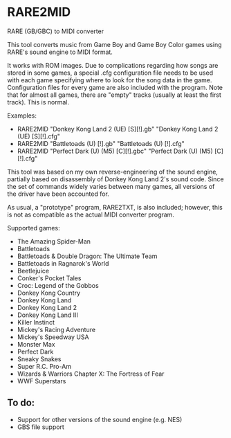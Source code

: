 # RARE2MID
RARE (GB/GBC) to MIDI converter

This tool converts music from Game Boy and Game Boy Color games using RARE's sound engine to MIDI format.

It works with ROM images. Due to complications regarding how songs are stored in some games, a special .cfg configuration file needs to be used with each game specifying where to look for the song data in the game. Configuration files for every game are also included with the program. Note that for almost all games, there are "empty" tracks (usually at least the first track). This is normal.

Examples:
* RARE2MID "Donkey Kong Land 2 (UE) [S][!].gb" "Donkey Kong Land 2 (UE) [S][!].cfg"
* RARE2MID "Battletoads (U) [!].gb" "Battletoads (U) [!].cfg"
* RARE2MID "Perfect Dark (U) (M5) [C][!].gbc" "Perfect Dark (U) (M5) [C][!].cfg"

This tool was based on my own reverse-engineering of the sound engine, partially based on disassembly of Donkey Kong Land 2's sound code. Since the set of commands widely varies between many games, all versions of the driver have been accounted for.

As usual, a "prototype" program, RARE2TXT, is also included; however, this is not as compatible as the actual MIDI converter program.

Supported games:
  * The Amazing Spider-Man
  * Battletoads
  * Battletoads & Double Dragon: The Ultimate Team
  * Battletoads in Ragnarok's World
  * Beetlejuice
  * Conker's Pocket Tales
  * Croc: Legend of the Gobbos
  * Donkey Kong Country
  * Donkey Kong Land
  * Donkey Kong Land 2
  * Donkey Kong Land III
  * Killer Instinct
  * Mickey's Racing Adventure
  * Mickey's Speedway USA
  * Monster Max
  * Perfect Dark
  * Sneaky Snakes
  * Super R.C. Pro-Am
  * Wizards & Warriors Chapter X: The Fortress of Fear
  * WWF Superstars

## To do:
  * Support for other versions of the sound engine (e.g. NES)
  * GBS file support
